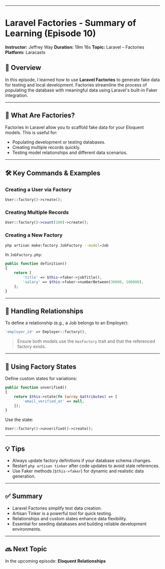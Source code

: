 
---

# Laravel Factories - Summary of Learning (Episode 10)

**Instructor:** Jeffrey Way
**Duration:** 19m 16s
**Topic:** Laravel – Factories
**Platform:** Laracasts

## 📌 Overview

In this episode, I learned how to use **Laravel Factories** to generate fake data for testing and local development. Factories streamline the process of populating the database with meaningful data using Laravel's built-in Faker integration.

---

## 🧱 What Are Factories?

Factories in Laravel allow you to scaffold fake data for your Eloquent models. This is useful for:

* Populating development or testing databases.
* Creating multiple records quickly.
* Testing model relationships and different data scenarios.

---

## 🛠 Key Commands & Examples

### Creating a User via Factory

```php
User::factory()->create();
```

### Creating Multiple Records

```php
User::factory()->count(100)->create();
```

### Creating a New Factory

```bash
php artisan make:factory JobFactory --model=Job
```

In `JobFactory.php`:

```php
public function definition()
{
    return [
        'title' => $this->faker->jobTitle(),
        'salary' => $this->faker->numberBetween(30000, 100000),
    ];
}
```

---

## 🤝 Handling Relationships

To define a relationship (e.g., a Job belongs to an Employer):

```php
'employer_id' => Employer::factory(),
```

> Ensure both models use the `HasFactory` trait and that the referenced factory exists.

---

## 🔁 Using Factory States

Define custom states for variations:

```php
public function unverified()
{
    return $this->state(fn (array $attributes) => [
        'email_verified_at' => null,
    ]);
}
```

Use the state:

```php
User::factory()->unverified()->create();
```

---

## 💡 Tips

* Always update factory definitions if your database schema changes.
* Restart `php artisan tinker` after code updates to avoid stale references.
* Use Faker methods (`$this->faker`) for dynamic and realistic data generation.

---

## ✅ Summary

* Laravel Factories simplify test data creation.
* Artisan Tinker is a powerful tool for quick testing.
* Relationships and custom states enhance data flexibility.
* Essential for seeding databases and building reliable development environments.

---

## 🔜 Next Topic

In the upcoming episode: **Eloquent Relationships**